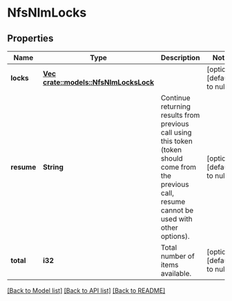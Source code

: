 # NfsNlmLocks

## Properties
Name | Type | Description | Notes
------------ | ------------- | ------------- | -------------
**locks** | [**Vec <crate::models::NfsNlmLocksLock>**](NfsNlmLocksLock.md) |  | [optional] [default to null]
**resume** | **String** | Continue returning results from previous call using this token (token should come from the previous call, resume cannot be used with other options). | [optional] [default to null]
**total** | **i32** | Total number of items available. | [optional] [default to null]

[[Back to Model list]](../README.md#documentation-for-models) [[Back to API list]](../README.md#documentation-for-api-endpoints) [[Back to README]](../README.md)



